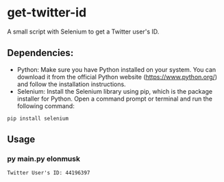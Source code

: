 # get-twitter-id
A small script with Selenium to get a Twitter user's ID.

## Dependencies:
- Python: Make sure you have Python installed on your system. You can download it from the official Python website (https://www.python.org/) and follow the installation instructions.
- Selenium: Install the Selenium library using pip, which is the package installer for Python. Open a command prompt or terminal and run the following command:
```
pip install selenium
```

## Usage

### py main.py elonmusk
```
Twitter User's ID: 44196397
```
